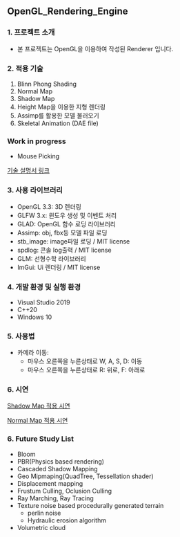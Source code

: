 ## OpenGL_Rendering_Engine


### 1. 프로젝트 소개
* 본 프로젝트는 OpenGL을 이용하여 작성된 Renderer 입니다.

### 2. 적용 기술
1. Blinn Phong Shading
2. Normal Map
3. Shadow Map
4. Height Map을 이용한 지형 렌더링
5. Assimp를 활용한 모델 불러오기
6. Skeletal Animation (DAE file)

### Work in progress
* Mouse Picking

[기술 설명서 링크](https://chalk-playroom-034.notion.site/OpenGL-Renderer-1697e21379dd8007aaacf9f8b2b6d786?pvs=4)

### 3. 사용 라이브러리
* OpenGL 3.3: 3D 렌더링
* GLFW 3.x: 윈도우 생성 및 이벤트 처리
* GLAD: OpenGL 함수 로딩 라이브러리
* Assimp: obj, fbx등 모델 파일 로딩
* stb_image: image파일 로딩 / MIT license
* spdlog: 콘솔 log출력 / MIT license
* GLM: 선형수학 라이브러리 
* ImGui: Ui 렌더링 / MIT license

### 4. 개발 환경 및 실행 환경
* Visual Studio 2019
* C++20
* Windows 10

### 5. 사용법
* 카메라 이동:
  * 마우스 오른쪽을 누른상태로 W, A, S, D: 이동
  * 마우스 오른쪽을 누른상태로 R: 위로, F: 아래로

### 6. 시연
[Shadow Map 적용 시연](https://github.com/AfterBrun/OpenGL-RenderingEngine/issues/2#issue-2761667069)

[Normal Map 적용 시연](https://github.com/AfterBrun/OpenGL-RenderingEngine/issues/1#issue-2761665275)


### 6. Future Study List
* Bloom
* PBR(Physics based rendering)
* Cascaded Shadow Mapping
* Geo Mipmaping(QuadTree, Tessellation shader)
* Displacement mapping
* Frustum Culling, Oclusion Culling
* Ray Marching, Ray Tracing
* Texture noise based procedurally generated terrain
    * perlin noise
    * Hydraulic erosion algorithm
* Volumetric cloud
